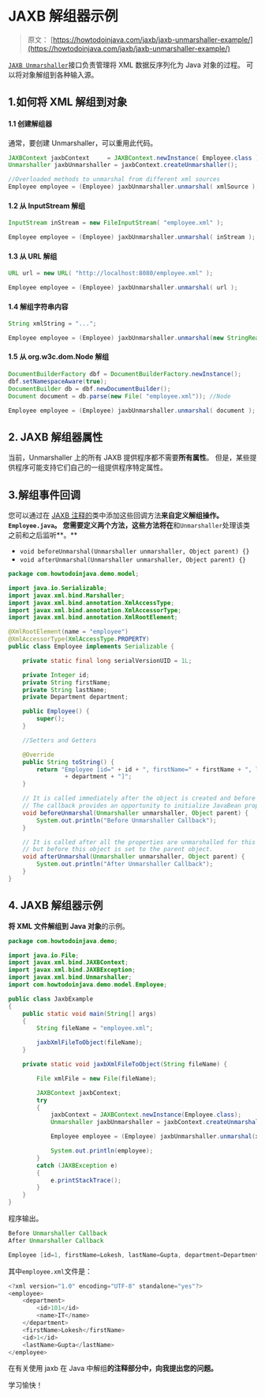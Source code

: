 # JAXB 解组器示例

> 原文： [https://howtodoinjava.com/jaxb/jaxb-unmarshaller-example/](https://howtodoinjava.com/jaxb/jaxb-unmarshaller-example/)

[`JAXB Unmarshaller`](https://docs.oracle.com/javase/10/docs/api/javax/xml/bind/Unmarshaller.html)接口负责管理将 XML 数据反序列化为 Java 对象的过程。 可以将对象解组到各种输入源。

## 1.如何将 XML 解组到对象

#### 1.1 创建解组器

通常，要创建 Unmarshaller，可以重用此代码。

```java
JAXBContext jaxbContext 	= JAXBContext.newInstance( Employee.class );
Unmarshaller jaxbUnmarshaller = jaxbContext.createUnmarshaller();

//Overloaded methods to unmarshal from different xml sources
Employee employee = (Employee) jaxbUnmarshaller.unmarshal( xmlSource );

```

#### 1.2 从 InputStream 解组

```java
InputStream inStream = new FileInputStream( "employee.xml" );

Employee employee = (Employee) jaxbUnmarshaller.unmarshal( inStream );

```

#### 1.3 从 URL 解组

```java
URL url = new URL( "http://localhost:8080/employee.xml" );

Employee employee = (Employee) jaxbUnmarshaller.unmarshal( url );

```

#### 1.4 解组字符串内容

```java
String xmlString = "...";

Employee employee = (Employee) jaxbUnmarshaller.unmarshal(new StringReader(xmlString));

```

#### 1.5 从 org.w3c.dom.Node 解组

```java
DocumentBuilderFactory dbf = DocumentBuilderFactory.newInstance();
dbf.setNamespaceAware(true);
DocumentBuilder db = dbf.newDocumentBuilder();
Document document = db.parse(new File( "employee.xml")); //Node

Employee employee = (Employee) jaxbUnmarshaller.unmarshal( document );

```

## 2\. JAXB 解组器属性

当前，Unmarshaller 上的所有 JAXB 提供程序都不需要**所有属性**。 但是，某些提供程序可能支持它们自己的一组提供程序特定属性。

## 3.解组事件回调

您可以通过在 [JAXB 注释的](https://howtodoinjava.com/jaxb/jaxb-annotations/)类中添加这些回调方法**来自定义解组操作。 `Employee.java`。 您需要定义两个方法，这些方法将在**和`Unmarshaller`处理该类之前和之后监听**。**

*   `void beforeUnmarshal(Unmarshaller unmarshaller, Object parent) {}`
*   `void afterUnmarshal(Unmarshaller unmarshaller, Object parent) {}`

```java
package com.howtodoinjava.demo.model;

import java.io.Serializable;
import javax.xml.bind.Marshaller;
import javax.xml.bind.annotation.XmlAccessType;
import javax.xml.bind.annotation.XmlAccessorType;
import javax.xml.bind.annotation.XmlRootElement;

@XmlRootElement(name = "employee")
@XmlAccessorType(XmlAccessType.PROPERTY)
public class Employee implements Serializable {

	private static final long serialVersionUID = 1L;

	private Integer id;
	private String firstName;
	private String lastName;
	private Department department;

	public Employee() {
		super();
	}

	//Setters and Getters

	@Override
	public String toString() {
		return "Employee [id=" + id + ", firstName=" + firstName + ", lastName=" + lastName + ", department="
				+ department + "]";
	}

	// It is called immediately after the object is created and before the unmarshalling begins.
	// The callback provides an opportunity to initialize JavaBean properties prior to unmarshalling.
	void beforeUnmarshal(Unmarshaller unmarshaller, Object parent) {
		System.out.println("Before Unmarshaller Callback");
	}

	// It is called after all the properties are unmarshalled for this object,
	// but before this object is set to the parent object.
	void afterUnmarshal(Unmarshaller unmarshaller, Object parent) {
		System.out.println("After Unmarshaller Callback");
	}
}

```

## 4\. JAXB 解组器示例

**将 XML 文件解组到 Java 对象**的示例。

```java
package com.howtodoinjava.demo;

import java.io.File;
import javax.xml.bind.JAXBContext;
import javax.xml.bind.JAXBException;
import javax.xml.bind.Unmarshaller;
import com.howtodoinjava.demo.model.Employee;

public class JaxbExample 
{
	public static void main(String[] args) 
	{
		String fileName = "employee.xml";

		jaxbXmlFileToObject(fileName);
	}

	private static void jaxbXmlFileToObject(String fileName) {

		File xmlFile = new File(fileName);

		JAXBContext jaxbContext;
		try 
		{
			jaxbContext = JAXBContext.newInstance(Employee.class);
			Unmarshaller jaxbUnmarshaller = jaxbContext.createUnmarshaller();

			Employee employee = (Employee) jaxbUnmarshaller.unmarshal(xmlFile);

			System.out.println(employee);
		}
		catch (JAXBException e) 
		{
			e.printStackTrace();
		}
	}
}

```

程序输出。

```java
Before Unmarshaller Callback
After Unmarshaller Callback

Employee [id=1, firstName=Lokesh, lastName=Gupta, department=Department [id=101, name=IT]]

```

其中`employee.xml`文件是：

```java
<?xml version="1.0" encoding="UTF-8" standalone="yes"?>
<employee>
    <department>
        <id>101</id>
        <name>IT</name>
    </department>
    <firstName>Lokesh</firstName>
    <id>1</id>
    <lastName>Gupta</lastName>
</employee>

```

在有关使用 jaxb 在 Java 中解组**的注释部分中，向我提出您的问题。**

学习愉快！